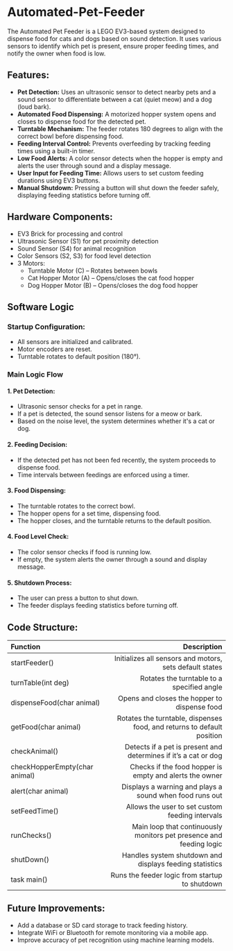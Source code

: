 # Automated-Pet-Feeder
The Automated Pet Feeder is a LEGO EV3-based system designed to dispense food for cats and dogs based on sound detection. It uses various sensors to identify which pet is present, ensure proper feeding times, and notify the owner when food is low.

## Features:<br/>
* **Pet Detection:** Uses an ultrasonic sensor to detect nearby pets and a sound sensor to differentiate between a cat (quiet meow) and a dog (loud bark).<br/>
* **Automated Food Dispensing:** A motorized hopper system opens and closes to dispense food for the detected pet.<br/>
* **Turntable Mechanism:** The feeder rotates 180 degrees to align with the correct bowl before dispensing food.<br/>
* **Feeding Interval Control:** Prevents overfeeding by tracking feeding times using a built-in timer.<br/>
* **Low Food Alerts:** A color sensor detects when the hopper is empty and alerts the user through sound and a display message.<br/>
* **User Input for Feeding Time:** Allows users to set custom feeding durations using EV3 buttons.<br/>
* **Manual Shutdown:** Pressing a button will shut down the feeder safely, displaying feeding statistics before turning off.<br/>

## Hardware Components:<br/>
* EV3 Brick for processing and control<br/>
* Ultrasonic Sensor (S1) for pet proximity detection<br/>
* Sound Sensor (S4) for animal recognition<br/>
* Color Sensors (S2, S3) for food level detection<br/>
* 3 Motors:<br/>
  * Turntable Motor (C) – Rotates between bowls<br/>
  * Cat Hopper Motor (A) – Opens/closes the cat food hopper<br/>
  * Dog Hopper Motor (B) – Opens/closes the dog food hopper<br/>
  
## Software Logic<br/>
### Startup Configuration:<br/>
* All sensors are initialized and calibrated.<br/>
* Motor encoders are reset.<br/>
* Turntable rotates to default position (180°).<br/>

### Main Logic Flow<br/>
#### 1. Pet Detection:<br/>
* Ultrasonic sensor checks for a pet in range.<br/>
* If a pet is detected, the sound sensor listens for a meow or bark.<br/>
* Based on the noise level, the system determines whether it's a cat or dog.<br/>

#### 2. Feeding Decision:<br/>
* If the detected pet has not been fed recently, the system proceeds to dispense food.<br/>
* Time intervals between feedings are enforced using a timer.<br/>

#### 3. Food Dispensing:<br/>
* The turntable rotates to the correct bowl.<br/>
* The hopper opens for a set time, dispensing food.<br/>
* The hopper closes, and the turntable returns to the default position.<br/>

#### 4. Food Level Check:<br/>
* The color sensor checks if food is running low.<br/>
* If empty, the system alerts the owner through a sound and display message.<br/>

#### 5. Shutdown Process:<br/>
* The user can press a button to shut down.<br/>
* The feeder displays feeding statistics before turning off.<br/>

## Code Structure:<br/>
| Function | Description |
| :---           |          ---: |
| startFeeder()|	Initializes all sensors and motors, sets default states
|turnTable(int deg)|	Rotates the turntable to a specified angle
dispenseFood(char animal)	|Opens and closes the hopper to dispense food
getFood(char animal)	|Rotates the turntable, dispenses food, and returns to default position
checkAnimal()|	Detects if a pet is present and determines if it’s a cat or dog
checkHopperEmpty(char animal)|	Checks if the food hopper is empty and alerts the owner
alert(char animal)	|Displays a warning and plays a sound when food runs out
setFeedTime()	|Allows the user to set custom feeding intervals
runChecks()	|Main loop that continuously monitors pet presence and feeding logic
shutDown()	|Handles system shutdown and displays feeding statistics
task main()	|Runs the feeder logic from startup to shutdown| <br/>

## Future Improvements:<br/>
* Add a database or SD card storage to track feeding history.<br/>
* Integrate WiFi or Bluetooth for remote monitoring via a mobile app.<br/>
* Improve accuracy of pet recognition using machine learning models.<br/>
